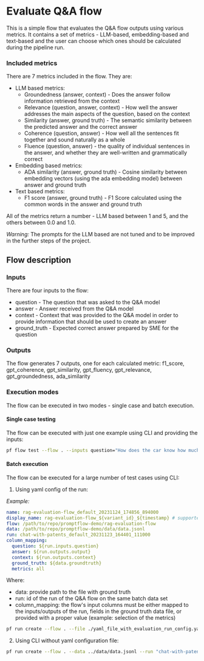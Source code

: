# Evaluate Q&A flow

This is a simple flow that evaluates the Q&A flow outputs using various metrics.
It contains a set of metrics - LLM-based, embedding-based and text-based and the user can choose which ones should be calculated during the pipeline run.


### Included metrics
There are 7 metrics included in the flow. They are:
 - LLM based metrics:
    - Groundedness (answer, context) - Does the answer follow information retrieved from the context
    - Relevance (question, answer, context) - How well the answer addresses the main aspects of the question, based on the context
    - Similarity (answer, ground truth) -  The semantic similarity between the predicted answer and the correct answer
    - Coherence (question, answer) - How well all the sentences fit together and sound naturally as a whole
    - Fluence (question, answer) - the quality of individual sentences in the answer, and whether they are well-written and grammatically correct
 - Embedding based metrics:
    - ADA similarity (answer, ground truth) - Cosine similarity between embedding vectors (using the ada embedding model) between answer and ground truth
 - Text based metrics:
    - F1 score (answer, ground truth) - F1 Score calculated using the common words in the answer and ground truth

All of the metrics return a number - LLM based between 1 and 5, and the others between 0.0 and 1.0.

_Warning:_ The prompts for the LLM based are not tuned and to be improved in the further steps of the project.

## Flow description

### Inputs
There are four inputs to the flow:
 - question - The question that was asked to the Q&A model
 - answer - Answer received from the Q&A model
 - context - Context that was provided to the Q&A model in order to provide information that should be used to create an answer
 - ground_truth - Expected correct answer prepared by SME for the question

### Outputs
The flow generates 7 outputs, one for each calculated metric:
f1_score, gpt_coherence, gpt_similarity, gpt_fluency, gpt_relevance, gpt_groundedness, ada_similarity

### Execution modes

The flow can be executed in two modes - single case and batch execution.

#### Single case testing
The flow can be executed with just one example using CLI and providing the inputs:
```bash
pf flow test --flow . --inputs question="How does the car know how much fuel is in the tank?" answer="Turn on engine and look at the dashboard" ground_truth="Dashboard has a fuel gauge" context="The car is equipped with many gauges. When the engine is turned on you can check the battery level, fuel level, oil temperature."
```

#### Batch execution
The flow can be executed for a large number of test cases using CLI:

1. Using yaml config of the run:

_Example:_
```yaml
name: rag-evaluation-flow_default_20231124_174856_894000
display_name: rag-evaluation-flow_${variant_id}_${timestamp} # supported: ${variant_id},${timestamp},${run}
flow: /path/to/repo/promptflow-demo/rag-evaluation-flow
data: /path/to/repo/promptflow-demo/data/data.jsonl
run: chat-with-patents_default_20231123_164401_111000
column_mapping:
  question: ${run.inputs.question}
  answer: ${run.outputs.output}
  context: ${run.outputs.context}
  ground_truth: ${data.groundtruth}
  metrics: all
```
 Where:
 - data: provide path to the file with ground truth
 - run: id of the run of the Q&A flow on the same batch data set
 - column_mapping: the flow's input columns must be either mapped to the inputs/outputs of the run, fields in the ground truth data file, or provided with a proper value (example: selection of the metrics)

```bash
pf run create --flow . --file ./yaml_file_with_evaluation_run_config.yaml     
```

2. Using CLI without yaml configuration file:

```bash
pf run create --flow . --data ../data/data.jsonl --run "chat-with-patents_default_20231123_164401_111000" --column-mapping ground_truth='${data.groundtruth}' question='${run.inputs.question}' answer='${run.outputs.output}' context='${run.outputs.context}' metrics='all' --stream
```